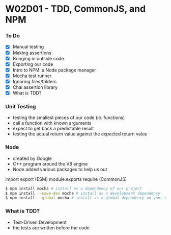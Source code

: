 # W02D01 - TDD, CommonJS, and NPM

### To Do
- [x] Manual testing
- [x] Making assertions
- [x] Bringing in outside code
- [x] Exporting our code
- [x] Intro to NPM: a Node package manager
- [x] Mocha test runner
- [x] Ignoring files/folders
- [x] Chai assertion library
- [x] What is TDD?

### Unit Testing
* testing the smallest pieces of our code (ie. functions)
* call a function with known arguments
* expect to get back a predictable result
* testing the actual return value against the expected return value

### Node
* created by Google
* C++ program around the V8 engine
* Node added various packages to help us out


import export (ESM)
module.exports require (CommonJS) 



```bash
$ npm install mocha # install as a dependency of our project
$ npm install --save-dev mocha # install as a development dependency
$ npm install --global mocha # install as a global dependency on your OS
```

### What is TDD?
* Test-Driven Development
* the tests are written before the code














